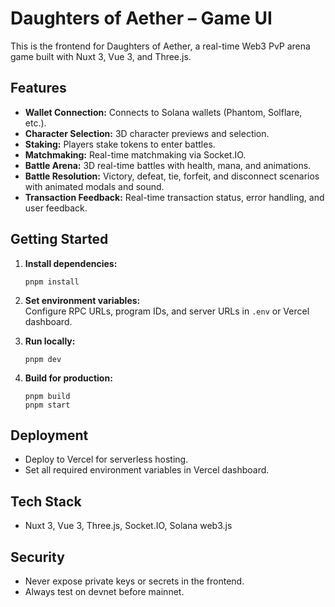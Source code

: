 # Daughters of Aether – Game UI

This is the frontend for Daughters of Aether, a real-time Web3 PvP arena game built with Nuxt 3, Vue 3, and Three.js.

## Features

- **Wallet Connection:** Connects to Solana wallets (Phantom, Solflare, etc.).
- **Character Selection:** 3D character previews and selection.
- **Staking:** Players stake tokens to enter battles.
- **Matchmaking:** Real-time matchmaking via Socket.IO.
- **Battle Arena:** 3D real-time battles with health, mana, and animations.
- **Battle Resolution:** Victory, defeat, tie, forfeit, and disconnect scenarios with animated modals and sound.
- **Transaction Feedback:** Real-time transaction status, error handling, and user feedback.

## Getting Started

1. **Install dependencies:**
   ```
   pnpm install
   ```
2. **Set environment variables:**  
   Configure RPC URLs, program IDs, and server URLs in `.env` or Vercel dashboard.

3. **Run locally:**
   ```
   pnpm dev
   ```

4. **Build for production:**
   ```
   pnpm build
   pnpm start
   ```

## Deployment

- Deploy to Vercel for serverless hosting.
- Set all required environment variables in Vercel dashboard.

## Tech Stack

- Nuxt 3, Vue 3, Three.js, Socket.IO, Solana web3.js

## Security

- Never expose private keys or secrets in the frontend.
- Always test on devnet before mainnet.
